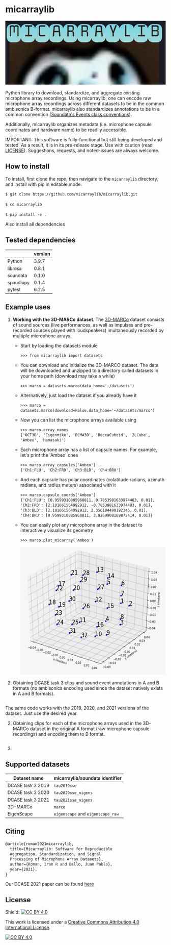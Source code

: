 # micarraylib

<img src="docs/img/micarraylib.png" height="200px">

Python library to download, standardize, and aggregate existing microphone array recordings. Using micarraylib, one can encode raw microphone array recordings across different datasets to be in the common ambisonics B-format. micarraylib also standardizes annotations to be in a common convention ([Soundata's Events class conventions](https://soundata.readthedocs.io)). 

Additionally, micarraylib organizes metadata (i.e. microphone capsule coordinates and hardware name) to be readily accessible. 

IMPORTANT: This software is fully-functional but still being developed and tested. As a result, it is in its pre-release stage. Use with caution (read [LICENSE](https://github.com/micarraylib/micarraylib/blob/main/LICENSE)). Suggestions, requests, and noted-issues are always welcome. 

## How to install

To install, first clone the repo, then navigate to the `micarraylib` directory, and install with pip in editable mode:

```
$ git clone https://github.com/micarraylib/micarraylib.git

$ cd micarraylib

$ pip install -e .
```

Also install all dependencies

## Tested dependencies

|           | version |
| --------- | ------- |
| Python    | 3.9.7   |
| librosa   | 0.8.1   |
| soundata  | 0.1.0   |
| spaudiopy | 0.1.4   |
| pytest    | 6.2.5   |

## Example uses

1. **Working with the 3D-MARCo dataset**. The [3D-MARCo](https://pure.hud.ac.uk/en/datasets/3d-microphone-array-comparison-3d-marco) dataset consists of sound sources (live performances, as well as impulses and pre-recorded sources played with loudspeakers) imultaneously recorded by multiple microphone arrays.
	* Start by loading the datasets module

		```
		>>> from micarraylib import datasets
		```

	* You can download and initialize the 3D-MARCO dataset. The data will be downloaded and unzipped to a directory called datasets in your home path (download may take a while)

		```
		>>> marco = datasets.marco(data_home='~/datasets')
		```

	* Alternatively, just load the dataset if you already have it

		```
		>>> marco = datasets.marco(download=False,data_home='~/datasets/marco')
		```

	* Now you can list the microphone arrays available using

		```
		>>> marco.array_names
		['OCT3D', 'Eigenmike', 'PCMA3D', 'DeccaCuboid', '2LCube', 'Ambeo', 'Hamasaki']
		```

	* Each microphone array has a list of capsule names. For example, let's print the 'Ambeo' ones

		```
		>>> marco.array_capsules['Ambeo']
		['Ch1:FLU', 'Ch2:FRD', 'Ch3:BLD', 'Ch4:BRU']
		```

	* And each capsule has polar coordinates (colatitude radians, azimuth radians, and radius meters) associated with it

		```
		>>> marco.capsule_coords['Ambeo']
		{'Ch1:FLU': [0.9599310885968811, 0.7853981633974483, 0.01], 'Ch2:FRD': [2.181661564992912, -0.7853981633974483, 0.01], 'Ch3:BLD': [2.181661564992912, 2.356194490192345, 0.01], 'Ch4:BRU': [0.9599310885968811, 3.9269908169872414, 0.01]}
		```
	
	* You can easily plot any microphone array in the dataset to interactively visualize its geometry

		```
		>>> marco.plot_micarray('Ambeo')
		```
					
		<img src="docs/img/plot_example.jpg" height="400px">

1. Obtaining DCASE task 3 clips and sound event annotations in A and B formats (no ambisonics encoding used since the dataset natively exists in A and B formats).

```
```
The same code works with the 2019, 2020, and 2021 versions of the dataset. Just use the desired year.

2. Obtaining clips for each of the microphone arrays used in the 3D-MARCo dataset in the original A format (raw microphone capsule recordings) and encoding them to B format.
```
```

3.

## Supported datasets

| Dataset name      | micarraylib/soundata identifier  |
| ----------------- | -------------------------------- |
| DCASE task 3 2019 | `tau2019sse`                     |
| DCASE task 3 2020 | `tau2020sse_nigens`              |
| DCASE task 3 2021 | `tau2021sse_nigens`              |
| 3D-MARCo          | `marco`                          |
| EigenScape        | `eigenscape` and `eigenscape_raw`|

## Citing
```
@article{roman2021micarraylib,
  title={Micarraylib: Software for Reproducible 
  Aggregation, Standardization, and Signal 
  Processing of Microphone Array Datasets},
  author={Roman, Iran R and Bello, Juan Pablo},
  year={2021},
}
```
Our DCASE 2021 paper can be found [here](http://dcase.community/documents/workshop2021/proceedings/DCASE2021Workshop_Roman_59.pdf)

## License
Shield: [![CC BY 4.0][cc-by-shield]][cc-by]

This work is licensed under a
[Creative Commons Attribution 4.0 International License][cc-by].

[![CC BY 4.0][cc-by-image]][cc-by]

[cc-by]: http://creativecommons.org/licenses/by/4.0/
[cc-by-image]: https://i.creativecommons.org/l/by/4.0/88x31.png
[cc-by-shield]: https://img.shields.io/badge/License-CC%20BY%204.0-lightgrey.svg
